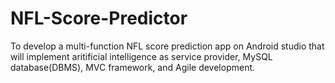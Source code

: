 # NFL-Score-Predictor
To develop a multi-function NFL score prediction app on Android studio that will implement aritificial intelligence as service provider, MySQL database(DBMS), MVC framework, and Agile development.

